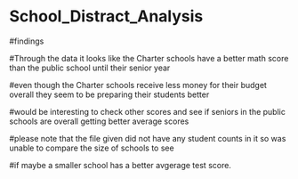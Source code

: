 # School_Distract_Analysis

#findings

#Through the data it looks like the Charter schools have a better math score than the public school until their senior year

#even though the Charter schools receive less money for their budget overall they seem to be preparing their students better

#would be interesting to check other scores and see if seniors in the public schools are overall getting better average scores

#please note that the file given did not have any student counts in it so was unable to compare the size of schools to see

#if maybe a smaller school has a better avgerage test score.
